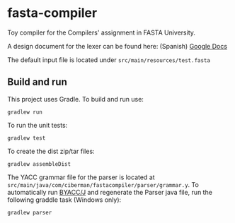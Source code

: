 # fasta-compiler

Toy compiler for the Compilers' assignment in FASTA University. 

A design document for the lexer can be found here: (Spanish)
[Google Docs](https://docs.google.com/document/d/1oZinqdoqda2kB6562U3Gv60rz3Eov6dKzmH6Rmdxd44/edit?usp=sharing)

The default input file is located under `src/main/resources/test.fasta` 


## Build and run

This project uses Gradle. To build and run use:

````
gradlew run
````

To run the unit tests:

````
gradlew test
````

To create the dist zip/tar files:

````
gradlew assembleDist
````

The YACC grammar file for the parser is located at `src/main/java/com/ciberman/fastacompiler/parser/grammar.y`. 
To automatically run [BYACC/J](http://byaccj.sourceforge.net/) and regenerate the Parser java file, 
run the following graddle task (Windows only): 

````
gradlew parser
````


